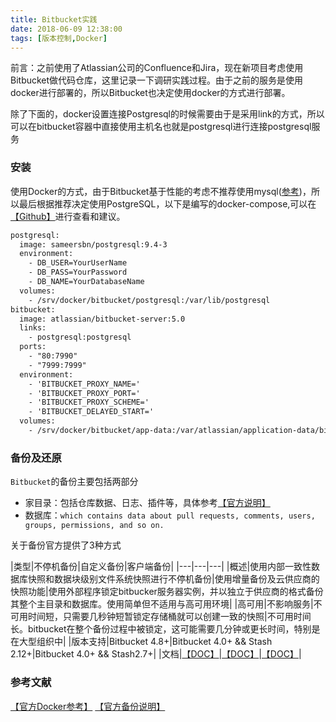 ```yaml
---
title: Bitbucket实践
date: 2018-06-09 12:38:00
tags: [版本控制,Docker]
---
```


前言：之前使用了Atlassian公司的Confluence和Jira，现在新项目考虑使用Bitbucket做代码仓库，这里记录一下调研实践过程。由于之前的服务是使用docker进行部署的，所以Bitbucket也决定使用docker的方式进行部署。

除了下面的，docker设置连接Postgresql的时候需要由于是采用link的方式，所以可以在bitbucket容器中直接使用主机名也就是postgresql进行连接postgresql服务

<!--more-->

### 安装

使用Docker的方式，由于Bitbucket基于性能的考虑不推荐使用mysql([参考](https://confluence.atlassian.com/bitbucketserver/connecting-bitbucket-server-to-mysql-776640382.html))，所以最后根据推荐决定使用PostgreSQL，以下是编写的docker-compose,可以在[【Github】](https://github.com/Gourds/docker-image/tree/master/Service/bitbucket)进行查看和建议。
```xml
postgresql:
  image: sameersbn/postgresql:9.4-3
  environment:
    - DB_USER=YourUserName
    - DB_PASS=YourPassword
    - DB_NAME=YourDatabaseName
  volumes:
    - /srv/docker/bitbucket/postgresql:/var/lib/postgresql
bitbucket:
  image: atlassian/bitbucket-server:5.0
  links:
    - postgresql:postgresql
  ports:
    - "80:7990"
    - "7999:7999"
  environment:
    - 'BITBUCKET_PROXY_NAME='
    - 'BITBUCKET_PROXY_PORT='
    - 'BITBUCKET_PROXY_SCHEME='
    - 'BITBUCKET_DELAYED_START='
  volumes:
    - /srv/docker/bitbucket/app-data:/var/atlassian/application-data/bitbucket
```


### 备份及还原

`Bitbucket`的备份主要包括两部分
- 家目录：包括仓库数据、日志、插件等，具体参考[【官方说明】](https://confluence.atlassian.com/bitbucketserver/bitbucket-server-home-directory-776640890.html)
- 数据库：`which contains data about pull requests, comments, users, groups, permissions, and so on.`

关于备份官方提供了3种方式


|类型|不停机备份|自定义备份|客户端备份|
|---|---|---|
|概述|使用内部一致性数据库快照和数据块级别文件系统快照进行不停机备份|使用增量备份及云供应商的快照功能|使用外部程序锁定bitbucker服务器实例，并以独立于供应商的格式备份其整个主目录和数据库。使用简单但不适用与高可用环境|
|高可用|不影响服务|不可用时间短，只需要几秒钟短暂锁定存储桶就可以创建一致的快照|不可用时间长。bitbucket在整个备份过程中被锁定，这可能需要几分钟或更长时间，特别是在大型组织中|
|版本支持|Bitbucket 4.8+|Bitbucket 4.0+ && Stash 2.12+|Bitbucket 4.0+ && Stash2.7+|
|文档|[【DOC】](https://confluence.atlassian.com/bitbucketserver/using-bitbucket-zero-downtime-backup-829920023.html)|[【DOC】](https://confluence.atlassian.com/bitbucketserver/using-bitbucket-server-diy-backup-776640056.html)|[【DOC】](https://confluence.atlassian.com/bitbucketserver/using-the-bitbucket-server-backup-client-776640064.html)|







### 参考文献

[【官方Docker参考】](https://bitbucket.org/atlassian/docker-atlassian-bitbucket-server)
[【官方备份说明】](https://confluence.atlassian.com/bitbucketserver/data-recovery-and-backups-776640050.html)
